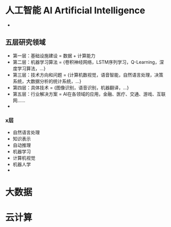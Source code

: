 # 人工智能 AI Artificial Intelligence
- 

## 五层研究领域
- 第一层：基础设施建设 = 数据 + 计算能力
- 第二层：机器学习算法 = {卷积神经网络，LSTM序列学习，Q-Learning，深度学习算法，...}
- 第三层：技术方向和问题 = {计算机数视觉，语音智能，自然语言处理，决策系统，大数据分析的统计系统，...}
- 第四层：具体技术 = {图像识别，语音识别，机器翻译，...}
- 第五层：行业解决方案 = AI在各领域的应用，金融、医疗、交通、游戏、互联网……
-

### x层
- 自然语言处理
- 知识表示
- 自动推理
- 机器学习
- 计算机视觉
- 机器人学
-



# 大数据

# 云计算


